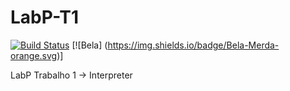 # LabP-T1

[![Build Status](https://travis-ci.org/xPudimx/LabP-T1.svg?branch=master)](https://travis-ci.org/xPudimx/LabP-T1)
[![Bela] (https://img.shields.io/badge/Bela-Merda-orange.svg)]

LabP Trabalho 1 -> Interpreter
